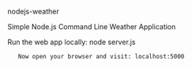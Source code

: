 
nodejs-weather

Simple Node.js Command Line Weather Application


Run the web app locally:
node server.js


       Now open your browser and visit: localhost:5000


